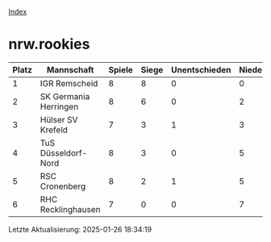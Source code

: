 [Index](./README.md)

# nrw.rookies

| Platz |  Mannschaft |  Spiele |  Siege |  Unentschieden |  Niederlagen |  Tore |  Differenz |  Punkte | 
| --- |  --- |  --- |  --- |  --- |  --- |  --- |  --- |  --- |  
|  1 |   IGR Remscheid |   8 |   8 |   0 |   0 |   53:9 |   44 |   24 |  
|  2 |   SK Germania Herringen |   8 |   6 |   0 |   2 |   37:17 |   20 |   18 |  
|  3 |   Hülser SV Krefeld |   7 |   3 |   1 |   3 |   21:15 |   6 |   10 |  
|  4 |   TuS Düsseldorf-Nord |   8 |   3 |   0 |   5 |   30:40 |   -10 |   9 |  
|  5 |   RSC Cronenberg |   8 |   2 |   1 |   5 |   20:25 |   -5 |   7 |  
|  6 |   RHC Recklinghausen |   7 |   0 |   0 |   7 |   2:57 |   -55 |   0 |  


Letzte Aktualisierung: 2025-01-26 18:34:19